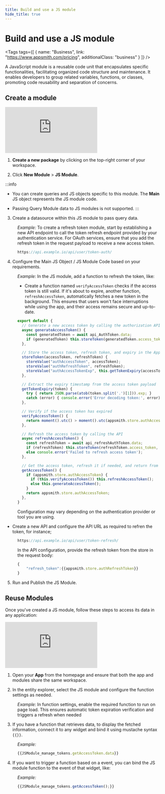 ```yaml
---
title: Build and use a JS module
hide_title: true
---
```


<!-- vale off -->

<div className="tag-wrapper">
 <h1>Build and use a JS module</h1>

<Tags
tags={[
{ name: "Business", link: "https://www.appsmith.com/pricing", additionalClass: "business" }
]}
/>

</div>

<!-- vale on -->

A JavaScript module is a reusable code unit that encapsulates specific functionalities, facilitating organized code structure and maintenance. It enables developers to group related variables, functions, or classes, promoting code reusability and separation of concerns.


## Create a module




<div style={{ position: "relative", paddingBottom: "calc(50.520833333333336% + 41px)", height: "0", width: "100%" }}>
  <iframe src="https://demo.arcade.software/smRCw39JntP5g2IyVV8Q?embed" frameborder="0" loading="lazy" webkitallowfullscreen mozallowfullscreen allowfullscreen style={{ position: "absolute", top: "0", left: "0", width: "100%", height: "100%", colorScheme: "light" }} title="Appsmith | Connect Data">
  </iframe>
</div>



1. **Create a new package** by clicking on the top-right corner of your workspace.

2. Click **New Module** > **JS Module**.


:::info
* You can create queries and JS objects specific to this module. The **Main** JS object represents the JS module code.

* Passing Query Module data to JS modules is not supported.
:::



3. Create a datasource within this JS module to pass query data.

<dd>

*Example:* To create a refresh token module, start by establishing a new API endpoint to call the token refresh endpoint provided by your authentication service. For OAuth services, ensure that you add the refresh token in the request payload to receive a new access token.


```js
https://api.example.io/api/user/token-auth/
```


</dd>

4. Configure the Main JS Object / JS Module Code based on your requirements.


<dd>


*Example:* In the JS module, add a function to refresh the token, like:

* Create a function named `verifyAccessToken` checks if the access token is still valid. If it's about to expire, another function, `refreshAccessToken`, automatically fetches a new token in the background. This ensures that users won't face interruptions while using the app, and their access remains secure and up-to-date.

<dd>

```js
export default {
  // Generate a new access token by calling the authorization API
  async generateAccessToken() {
    const generatedToken = await api_AuthToken.data;
    if (generatedToken) this.storeToken(generatedToken.access_token, generatedToken.refresh_token);
  },

  // Store the access token, refresh token, and expiry in the Appsmith store
  storeToken(accessToken, refreshToken) {
    storeValue("authAccessToken", accessToken);
    storeValue("authRefreshToken", refreshToken);
    storeValue("authAccessTokenExp", this.getTokenExpiry(accessToken));
  },

  // Extract the expiry timestamp from the access token payload
  getTokenExpiry(token) {
    try { return JSON.parse(atob(token.split('.')[1])).exp; }
    catch (error) { console.error('Error decoding token:', error); return null; }
  },

  // Verify if the access token has expired
  verifyAccessToken() {
    return moment().utc() > moment().utc(appsmith.store.authAccessTokenExp);
  },

  // Refresh the access token by calling the API
  async refreshAccessToken() {
    const refreshToken = await api_refreshAuthToken.data;
    if (refreshToken) this.storeToken(refreshToken.access_token, refreshToken.refresh_token);
    else console.error('Failed to refresh access token');
  },

  // Get the access token, refresh it if needed, and return from the Appsmith store
  getAccessToken() {
    if (appsmith.store.authAccessToken) {
      if (this.verifyAccessToken()) this.refreshAccessToken();
      else this.generateAccessToken();
    }
    return appsmith.store.authAccessToken;
  },
}
```

Configuration may vary depending on the authentication provider or tool you are using.

</dd>


* Create a new API and configure the API URL as required to refren the token, for instance;

<dd>

```js
https://api.example.io/api/user/token-refresh/
``` 

In the API configuration, provide the refresh token from the store in the request body:

```js
{
    "refresh_token":{{appsmith.store.authRefreshToken}}
}
```
</dd>

</dd>

5. Run and Publish the JS Module.




## Reuse Modules 


Once you've created a JS module, follow these steps to access its data in any application:

<div style={{ position: "relative", paddingBottom: "calc(50.520833333333336% + 41px)", height: "0", width: "100%" }}>
  <iframe src="https://demo.arcade.software/4JWwouLYCxQ94M5Lb7YQ?embed" frameborder="0" loading="lazy" webkitallowfullscreen mozallowfullscreen allowfullscreen style={{ position: "absolute", top: "0", left: "0", width: "100%", height: "100%", colorScheme: "light" }} title="Appsmith | Connect Data">
  </iframe>
</div>



1. Open your **App** from the homepage and ensure that both the app and modules share the same workspace.

2. In the entity explorer, select the JS module and configure the function settings as needed.

<dd>

*Example:* In function settings, enable the required function to run on page load. This ensures automatic token expiration verification and triggers a refresh when needed

<ZoomImage
  src="/img/funjs2.png" 
  alt=""
  caption=""
/>





</dd>


3. If you have a function that retrieves data, to display the fetched information, connect it to any widget and bind it using mustache syntax `{{}}`.


<dd>

*Example:*

```js
{{JSModule_manage_tokens.getAccessToken.data}}
```

</dd>


4. If you want to trigger a function based on a event, you can bind the JS module function to the event of that widget, like:

<dd>

*Example:*


```js
{{JSModule_manage_tokens.getAccessToken();}}
```

</dd>

